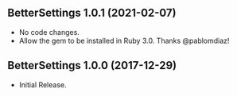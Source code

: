## BetterSettings 1.0.1 (2021-02-07) ##

*   No code changes.
*   Allow the gem to be installed in Ruby 3.0. Thanks @pablomdiaz!


## BetterSettings 1.0.0 (2017-12-29) ##

*   Initial Release.
